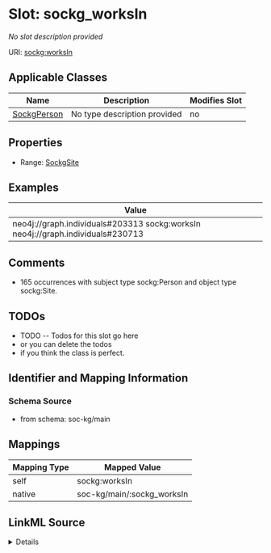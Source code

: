

# Slot: sockg_worksIn


_No slot description provided_





URI: [sockg:worksIn](http://www.semanticweb.org/sockg/ontologies/2024/0/soil-carbon-ontology/worksIn)



<!-- no inheritance hierarchy -->





## Applicable Classes

| Name | Description | Modifies Slot |
| --- | --- | --- |
| [SockgPerson](../classes/SockgPerson.md) | No type description provided |  no  |







## Properties

* Range: [SockgSite](../classes/SockgSite.md)






## Examples

| Value |
| --- |
| neo4j://graph.individuals#203313 sockg:worksIn neo4j://graph.individuals#230713 |

## Comments

* 165 occurrences with subject type sockg:Person and object type sockg:Site.

## TODOs

* TODO -- Todos for this slot go here
* or you can delete the todos
* if you think the class is perfect.

## Identifier and Mapping Information







### Schema Source


* from schema: soc-kg/main




## Mappings

| Mapping Type | Mapped Value |
| ---  | ---  |
| self | sockg:worksIn |
| native | soc-kg/main/:sockg_worksIn |




## LinkML Source

<details>
```yaml
name: sockg_worksIn
description: No slot description provided
todos:
- TODO -- Todos for this slot go here
- or you can delete the todos
- if you think the class is perfect.
comments:
- 165 occurrences with subject type sockg:Person and object type sockg:Site.
examples:
- value: neo4j://graph.individuals#203313 sockg:worksIn neo4j://graph.individuals#230713
from_schema: soc-kg/main
rank: 1000
slot_uri: sockg:worksIn
alias: sockg_worksIn
domain_of:
- sockg_Person
range: sockg_Site

```
</details>